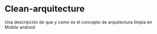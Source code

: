 # Clean-arquitecture
Una descripción de que y como es el concepto de arquitectura limpia en Mobile android
